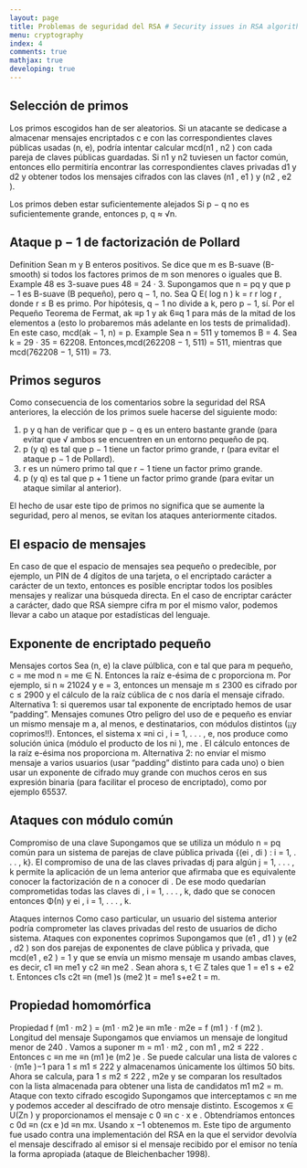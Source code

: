 ```yaml
---
layout: page
title: Problemas de seguridad del RSA # Security issues in RSA algorithm
menu: cryptography
index: 4
comments: true
mathjax: true
developing: true
---
```


## Selección de primos

Los primos escogidos han de ser aleatorios.
Si un atacante se dedicase a almacenar mensajes encriptados c e con las
correspondientes claves públicas usadas (n, e), podrı́a intentar calcular mcd(n1 , n2 )
con cada pareja de claves públicas guardadas. Si n1 y n2 tuviesen un factor común,
entonces ello permitirı́a encontrar las correspondientes claves privadas d1 y d2 y
obtener todos los mensajes cifrados con las claves (n1 , e1 ) y (n2 , e2 ).

Los primos deben estar suficientemente alejados
Si p − q no es suficientemente grande, entonces p, q ≈
√n.

## Ataque p − 1 de factorización de Pollard

Definition
Sean m y B enteros positivos. Se dice que m es B-suave (B-smooth) si todos los
factores primos de m son menores o iguales que B.
Example
48 es 3-suave pues 48 = 24 · 3.
Supongamos que n = pq y que p − 1 es B-suave (B pequeño), pero q − 1, no. Sea
Q E( log n )
k = r r log r , donde r ≤ B es primo. Por hipótesis, q − 1 no divide a k, pero p − 1,
sı́. Por el Pequeño Teorema de Fermat, ak ≡p 1 y ak 6≡q 1 para más de la mitad de los
elementos a (esto lo probaremos más adelante en los tests de primalidad). En este
caso, mcd(ak − 1, n) = p.
Example
Sea n = 511 y tomemos B = 4. Sea k = 29 · 35 = 62208.
Entonces,mcd(262208 − 1, 511) = 511, mientras que mcd(762208 − 1, 511) = 73.

## Primos seguros

Como consecuencia de los comentarios sobre la seguridad del RSA anteriores, la
elección de los primos suele hacerse del siguiente modo:
1. p y q han de verificar que p − q es un entero bastante grande (para evitar que √ ambos se encuentren en un entorno pequeño de pq.
2. p (y q) es tal que p − 1 tiene un factor primo grande, r (para evitar el ataque p − 1
de Pollard).
3. r es un número primo tal que r − 1 tiene un factor primo grande.
4. p (y q) es tal que p + 1 tiene un factor primo grande (para evitar un ataque similar
al anterior).

El hecho de usar este tipo de primos no significa que se aumente la seguridad, pero al
menos, se evitan los ataques anteriormente citados.

## El espacio de mensajes

En caso de que el espacio de mensajes sea pequeño o predecible, por ejemplo, un
PIN de 4 dı́gitos de una tarjeta, o el encriptado carácter a carácter de un texto,
entonces es posible encriptar todos los posibles mensajes y realizar una búsqueda
directa.
En el caso de encriptar carácter a carácter, dado que RSA siempre cifra m por el
mismo valor, podemos llevar a cabo un ataque por estadı́sticas del lenguaje.

## Exponente de encriptado pequeño

Mensajes cortos
Sea (n, e) la clave púlblica, con e tal que para m pequeño, c = me mod n = me ∈ N.
Entonces la raı́z e-ésima de c proporciona m. Por ejemplo, si n ≈ 21024 y e = 3,
entonces un mensaje m ≤ 2300 es cifrado por c ≤ 2900 y el cálculo de la raı́z cública
de c nos darı́a el mensaje cifrado.
Alternativa 1: si queremos usar tal exponente de encriptado hemos de usar “padding”.
Mensajes comunes
Otro peligro del uso de e pequeño es enviar un mismo mensaje m a, al menos, e
destinatarios, con módulos distintos (¡¡y coprimos!!). Entonces, el sistema x ≡ni ci ,
i = 1, . . . , e, nos produce como solución única (módulo el producto de los ni ), me . El
cálculo entonces de la raı́z e-ésima nos proporciona m.
Alternativa 2: no enviar el mismo mensaje a varios usuarios (usar “padding” distinto
para cada uno) o bien usar un exponente de cifrado muy grande con muchos ceros en
sus expresión binaria (para facilitar el proceso de encriptado), como por ejemplo
65537.

## Ataques con módulo común

Compromiso de una clave
Supongamos que se utiliza un módulo n = pq común para un sistema de parejas de
clave pública privada {(ei , di ) : i = 1, . . . , k}. El compromiso de una de las claves
privadas dj para algún j = 1, . . . , k permite la aplicación de un lema anterior que
afirmaba que es equivalente conocer la factorización de n a conocer di . De ese modo
quedarı́an comprometidas todas las claves di , i = 1, . . . , k, dado que se conocen
entonces Φ(n) y ei , i = 1, . . . , k.

Ataques internos
Como caso particular, un usuario del sistema anterior podrı́a comprometer las claves
privadas del resto de usuarios de dicho sistema.
Ataques con exponentes coprimos
Supongamos que (e1 , d1 ) y (e2 , d2 ) son dos parejas de exponentes de clave pública y
privada, que mcd(e1 , e2 ) = 1 y que se envı́a un mismo mensaje m usando ambas
claves, es decir, c1 ≡n me1 y c2 ≡n me2 . Sean ahora s, t ∈ Z tales que 1 = e1 s + e2 t.
Entonces c1s c2t ≡n (me1 )s (me2 )t = me1 s+e2 t = m.

## Propiedad homomórfica

Propiedad
f (m1 · m2 ) = (m1 · m2 )e ≡n m1e · m2e = f (m1 ) · f (m2 ).
Longitud del mensaje
Supongamos que enviamos un mensaje de longitud menor de 240 . Vamos a suponer
m = m1 · m2 , con m1 , m2 ≤ 222 . Entonces c ≡n me ≡n (m1 )e (m2 )e . Se puede
calcular una lista de valores c · (m1e )−1 para 1 ≤ m1 ≤ 222 y almacenamos únicamente
los últimos 50 bits. Ahora se calcula, para 1 ≤ m2 ≤ 222 , m2e y se comparan los
resultados con la lista almacenada para obtener una lista de candidatos m1 m2 = m.
Ataque con texto cifrado escogido
Supongamos que interceptamos c ≡n me y podemos acceder al descifrado de otro
mensaje distinto. Escogemos x ∈ U(Zn ) y proporcionamos el mensaje c 0 ≡n c · x e .
Obtendrı́amos entonces c 0d ≡n (cx e )d ≡n mx. Usando x −1 obtenemos m. Este tipo
de argumento fue usado contra una implementación del RSA en la que el servidor
devolvı́a el mensaje descifrado al emisor si el mensaje recibido por el emisor no tenı́a
la forma apropiada (ataque de Bleichenbacher 1998).